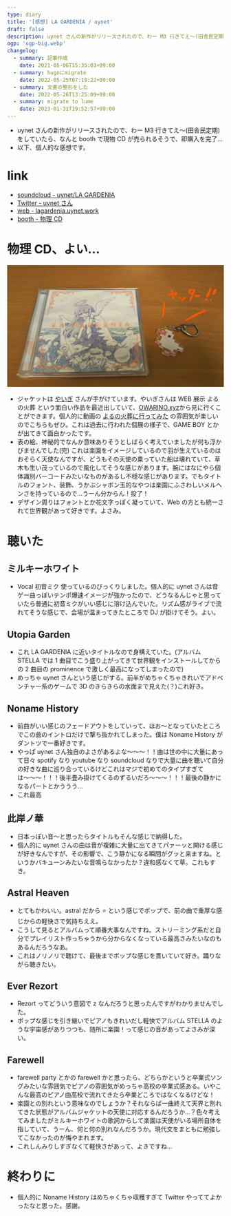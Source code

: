 ```yaml
---
type: diary
title: '[感想] LA GARDENIA / uynet'
draft: false
description: uynet さんの新作がリリースされたので、わー M3 行きてえ〜(田舎民定期)をしていたら、なんと booth で現物 CD が売られるそうで、即購入を完了...
ogp: 'ogp-big.webp'
changelog:
  - summary: 記事作成
    date: 2021-05-06T15:35:03+09:00
  - summary: hugoにmigrate
    date: 2022-05-25T07:19:22+09:00
  - summary: 文書の整形をした
    date: 2022-05-26T13:25:09+09:00
  - summary: migrate to lume
    date: 2023-01-31T19:52:57+09:00
---
```


- uynet さんの新作がリリースされたので、わー M3 行きてえ〜(田舎民定期)をしていたら、なんと booth で現物 CD が売られるそうで、即購入を完了...
- 以下、個人的な感想です。

# link

- [soundcloud - uynet/LA GARDENIA](https://soundcloud.com/uynet/la-gardenia)
- [Twitter - uynet さん](https://twitter.com/uynet)
- [web - lagardenia.uynet.work](https://lagardenia.uynet.work/)
- [booth - 物理 CD](https://uynet.booth.pm/items/2921546)

# 物理 CD、よい...

![p-1](p-1.jpeg)

- ジャケットは [やいぎ](https://twitter.com/_yaigi) さんが手がけています。やいぎさんは WEB 展示 よるの火葬 という面白い作品を最近出していて、[OWARINO.xyz](https://owarino.xyz/)から見に行くことができます。個人的に動画の [よるの火葬に行ってみた](https://youtu.be/kW3iZJQyTqI) の雰囲気が楽しいのでこちらもぜひ。これは過去に行われた個展の様子で、GAME BOY とかが出てきて面白かったです。
- 表の絵、神秘的でなんか意味ありそうとしばらく考えていましたが何も浮かびませんでした(完) これは楽園をイメージしているので羽が生えているのはおそらく天使なんですが、どうもその天使の乗っていた船は壊れていて、草木も生い茂っているので風化してそうな感じがあります。腕にはなにやら個体識別バーコードみたいなものがあるし不穏な感じがあります。でもタイトルのフォント、装飾、うかぶシャボン玉的なやつは楽園にふさわしいメルヘンさを持っているので...うーん分からん！投了！
- デザイン周りはフォントとか花文字っぽく凝っていて、Web の方とも統一されて世界観があって好きです。よさみ。

# 聴いた

## ミルキーホワイト

- Vocal 初音ミク 使っているのびっくりしました。個人的に uynet さんは音ゲー曲っぽいテンポ爆速イメージが強かったので、どうなるんじゃと思っていたら普通に初音ミクがいい感じに溶け込んでいた。リズム感がライブで流れてそうな感じで、会場が温まってきたところで DJ が掛けてそう。よい。

## Utopia Garden

- これ LA GARDENIA に近いタイトルなので身構えていた。(アルバム STELLA では 1 曲目でこう盛り上がってきて世界観をインストールしてからの 2 曲目の prominence で激しく最高になってしまったので)
- めっちゃ uynet さんという感じがする。前半がめちゃくちゃきれいでアドベンチャー系のゲームで 3D のきらきらの水面まで見えた(？)これ好き。

## Noname History

- 前曲がいい感じのフェードアウトをしていって、ほお〜となっていたところでこの曲のイントロだけで撃ち抜かれてしまった。僕は Noname History がダントツで一番好きです。
- やっぱ uynet さん独自のよさがあるよな〜〜〜！！曲は世の中に大量にあって日々 spotify なり youtube なり soundcloud なりで大量に曲を聴いて自分の好きな曲に巡り合っているけどこれはマジで初めてのタイプすぎては〜〜〜！！！後半畳み掛けてくるのずるいだろ〜〜〜！！！最後の静かになるパートとかううう...
- これ最高

## 此岸ノ華

- 日本っぽい音〜と思ったらタイトルもそんな感じで納得した。
- 個人的に uynet さんの曲は音が複雑に大量に出てきてパァーッと開ける感じが好きなんですが、その影響で、こう静かになる瞬間がグッと来ますね。というかバキューンみたいな音鳴らなかったか？違和感なくて草。これもすき。

## Astral Heaven

- とてもかわいい。astral だから ⭐ という感じでポップで、前の曲で重厚な感じからの軽快さで気持ちええ。
- こうして見るとアルバムって順番大事なんですね。ストリーミング系だと自分でプレイリスト作っちゃうから分からなくなっている最高さみたいなのもあるんだろうなあ。
- これはノリノリで聴けて、最後までポップな感じを貫いていて好き。踊りながら聴きたい。

## Ever Rezort

- Rezort ってどういう意図で z なんだろうと思ったんですがわかりませんでした。
- ポップな感じを引き継いでピアノもきれいだし軽快でアルバム STELLA のような宇宙感がありつつも、随所に楽園！って感じの音があってよさみが深い。

## Farewell

- farewell party とかの farewell かと思ったら、どちらかというと卒業式ソングみたいな雰囲気でピアノの雰囲気がめっちゃ高校の卒業式感ある。いやこんな最高のピアノ曲高校で流れてきたら卒業どころではなくなるけどな！
- 楽園との別れという意味なのでしょうか？それならば一曲終えて天界と別れてきた状態がアルバムジャケットの天使に対応するんだろうか...？色々考えてみましたがミルキーホワイトの歌詞からして楽園は天使がいる場所自体を指していて、うーん、何と何の別れなんだろうか。現代文をまともに勉強してこなかったのが悔やまれます。
- これしんみりしすぎなくて軽快さがあって、よきですね...

# 終わりに

- 個人的に Noname History はめちゃくちゃ収穫すぎて Twitter やっててよかったなと思った。感謝。

